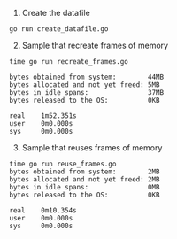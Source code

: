 1. Create the datafile

```
go run create_datafile.go
```

2. Sample that recreate frames of memory

```
time go run recreate_frames.go

bytes obtained from system:        44MB
bytes allocated and not yet freed: 5MB
bytes in idle spans:               37MB
bytes released to the OS:          0KB

real    1m52.351s
user    0m0.000s
sys     0m0.000s
```

3. Sample that reuses frames of memory

```
time go run reuse_frames.go
bytes obtained from system:        2MB
bytes allocated and not yet freed: 2MB
bytes in idle spans:               0MB
bytes released to the OS:          0KB

real    0m10.354s
user    0m0.000s
sys     0m0.000s
```
